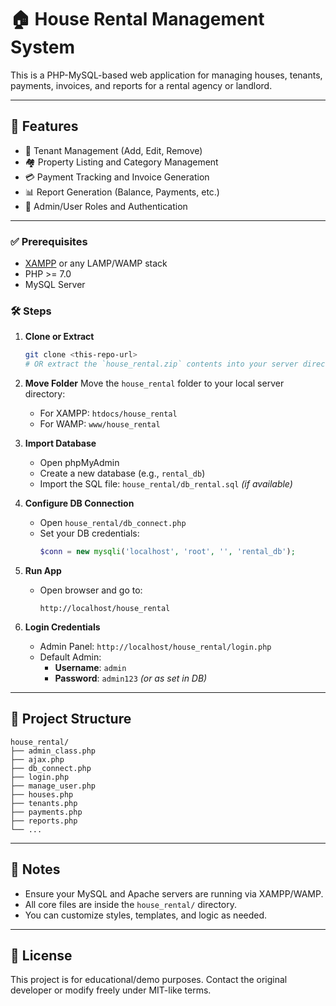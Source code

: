 # 🏠 House Rental Management System

This is a PHP-MySQL-based web application for managing houses, tenants, payments, invoices, and reports for a rental agency or landlord.

---

## 📁 Features

- 🧑 Tenant Management (Add, Edit, Remove)
- 🏘️ Property Listing and Category Management
- 💳 Payment Tracking and Invoice Generation
- 📊 Report Generation (Balance, Payments, etc.)
- 👤 Admin/User Roles and Authentication

---
### ✅ Prerequisites

- [XAMPP](https://www.apachefriends.org/) or any LAMP/WAMP stack
- PHP >= 7.0
- MySQL Server

### 🛠️ Steps

1. **Clone or Extract**
   ```bash
   git clone <this-repo-url>
   # OR extract the `house_rental.zip` contents into your server directory
   ```

2. **Move Folder**
   Move the `house_rental` folder to your local server directory:  
   - For XAMPP: `htdocs/house_rental`
   - For WAMP: `www/house_rental`

3. **Import Database**
   - Open phpMyAdmin
   - Create a new database (e.g., `rental_db`)
   - Import the SQL file: `house_rental/db_rental.sql` *(if available)*

4. **Configure DB Connection**
   - Open `house_rental/db_connect.php`
   - Set your DB credentials:
     ```php
     $conn = new mysqli('localhost', 'root', '', 'rental_db');
     ```

5. **Run App**
   - Open browser and go to:
     ```
     http://localhost/house_rental
     ```

6. **Login Credentials**
   - Admin Panel: `http://localhost/house_rental/login.php`
   - Default Admin:
     - **Username**: `admin`
     - **Password**: `admin123` *(or as set in DB)*

---

## 📂 Project Structure

```
house_rental/
├── admin_class.php
├── ajax.php
├── db_connect.php
├── login.php
├── manage_user.php
├── houses.php
├── tenants.php
├── payments.php
├── reports.php
└── ...
```

---

## 📌 Notes

- Ensure your MySQL and Apache servers are running via XAMPP/WAMP.
- All core files are inside the `house_rental/` directory.
- You can customize styles, templates, and logic as needed.

---

## 📄 License

This project is for educational/demo purposes. Contact the original developer or modify freely under MIT-like terms.
